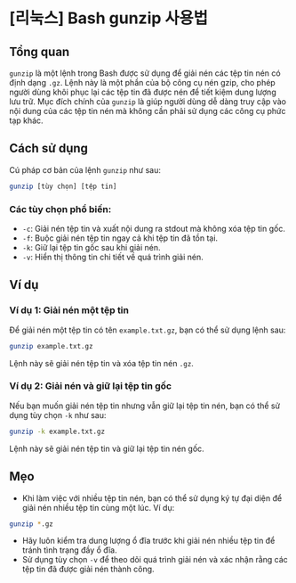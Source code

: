 # [리눅스] Bash gunzip 사용법

## Tổng quan
`gunzip` là một lệnh trong Bash được sử dụng để giải nén các tệp tin nén có định dạng `.gz`. Lệnh này là một phần của bộ công cụ nén gzip, cho phép người dùng khôi phục lại các tệp tin đã được nén để tiết kiệm dung lượng lưu trữ. Mục đích chính của `gunzip` là giúp người dùng dễ dàng truy cập vào nội dung của các tệp tin nén mà không cần phải sử dụng các công cụ phức tạp khác.

## Cách sử dụng
Cú pháp cơ bản của lệnh `gunzip` như sau:

```bash
gunzip [tùy chọn] [tệp tin]
```

### Các tùy chọn phổ biến:
- `-c`: Giải nén tệp tin và xuất nội dung ra stdout mà không xóa tệp tin gốc.
- `-f`: Buộc giải nén tệp tin ngay cả khi tệp tin đã tồn tại.
- `-k`: Giữ lại tệp tin gốc sau khi giải nén.
- `-v`: Hiển thị thông tin chi tiết về quá trình giải nén.

## Ví dụ
### Ví dụ 1: Giải nén một tệp tin
Để giải nén một tệp tin có tên `example.txt.gz`, bạn có thể sử dụng lệnh sau:

```bash
gunzip example.txt.gz
```
Lệnh này sẽ giải nén tệp tin và xóa tệp tin nén `.gz`.

### Ví dụ 2: Giải nén và giữ lại tệp tin gốc
Nếu bạn muốn giải nén tệp tin nhưng vẫn giữ lại tệp tin nén, bạn có thể sử dụng tùy chọn `-k` như sau:

```bash
gunzip -k example.txt.gz
```
Lệnh này sẽ giải nén tệp tin và giữ lại tệp tin nén gốc.

## Mẹo
- Khi làm việc với nhiều tệp tin nén, bạn có thể sử dụng ký tự đại diện để giải nén nhiều tệp tin cùng một lúc. Ví dụ:

```bash
gunzip *.gz
```
- Hãy luôn kiểm tra dung lượng ổ đĩa trước khi giải nén nhiều tệp tin để tránh tình trạng đầy ổ đĩa.
- Sử dụng tùy chọn `-v` để theo dõi quá trình giải nén và xác nhận rằng các tệp tin đã được giải nén thành công.